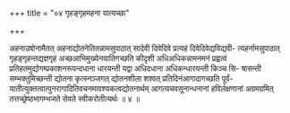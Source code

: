 +++
title = "०४ गृहङ्गृहमहना यात्यच्छा"

+++

अहनाउषोनामैतत् अहनाद्योतनेतितन्नामसुपाठात् सादेवी दिवेदिवे प्रत्यहं दिवेदिवेद्यविद्यवी- त्यहर्नामसुपाठात् गृहङ्गृहन्तद्यज्ञगृहं अच्छआभिमुख्येनयातिगच्छति कीदृशी अधिअधिकन्नामनमनं प्रह्वत्वं प्रतिहतमुद्योगम्प्रकाशनरूपन्दधाना धारयन्ती यद्वा अधिदधाना अधिकन्धारयन्ती किञ्च सि- षासन्ती सम्भक्तुमिच्छन्ती द्योतना कृत्स्नञ्जगत् द्योतनशीला शश्वत् प्रतिदिनंआगादागच्छति पूर्वं- यातीत्युक्तत्वात्पुनरागादितिवचनमावश्यकत्वद्योतनार्थम् आगत्यचवसूनान्धनानां हविर्लक्षणानां अग्रमग्रमित् तत्तच्छ्रेष्ठभागम्भजते सेवते स्वीकरोतीत्यर्थः ॥ ४ ॥